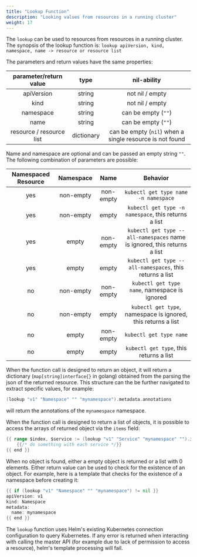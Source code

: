 ```yaml
---
title: "Lookup Function"
description: "Looking values from resources in a running cluster"
weight: 17
---
```


The `lookup` can be used to resources from resources in a running cluster.
The synopsis of the lookup function is:
`lookup apiVersion, kind, namespace, name -> resource or resource list `

The parameters and return values have the same properties:

| parameter/return value | type | nil-ability |
|:---:|:---:|:---:|
| apiVersion | string | not nil / empty |
| kind | string | not nil / empty |
| namespace | string | can be empty (`""`) |
| name | string | can be empty (`""`) |
| resource / resource list | dictionary | can be empty (`nil`) when a single resource is not found |

Name and namespace are optional and can be passed an empty string `""`. The following combination of parameters are possible:

| Namespaced Resource | Namespace | Name | Behavior |
|:---:|:---:|:---:|:---:|
| yes | non-empty | non-empty | `kubectl get type name -n namespace` |
| yes | non-empty | empty | `kubectl get type -n namespace`, this returns a list |
| yes | empty | non-empty | `kubectl get type --all-namespaces` name is ignored, this returns a list |
| yes | empty | empty | `kubectl get type --all-namespaces`, this returns a list |
| no | non-empty | non-empty | `kubectl get type name`, namespace is ignored |
| no | non-empty | empty | `kubectl get type`, namespace is ignored, this returns a list |
| no | empty | non-empty | `kubectl get type name` |
| no | empty | empty | `kubectl get type`, this returns a list |

When the function call is designed to return an object, it will return a dictionary (`map[string]interface{}` in golang) obtained from the parsing the json of the returned resource. This structure can the be further navigated to extract specific values, for example:

```go
(lookup "v1" "Namespace" "" "mynamespace").metadata.annotations
```

will return the annotations of the `mynamespace` namespace.

When the function call is designed to return a list of objects, it is possible to access the arrays of returned object via the `items` field:

```go
{{ range $index, $service := (lookup "v1" "Service" "mynamespace" "").items }}
    {{/* do something with each service */}}
{{ end }}
```

When no object is found, either a empty object is returned or a list with 0 elements. Either return value can be used to check for the existence of an object. For example, here is a template that checks for the existence of a namespace before creating it:

```go
{{ if (lookup "v1" "Namespace" "" "mynamespace") != nil }}
apiVersion: v1
kind: Namespace
metadata:
  name: mynamespace
{{ end }}
```

The `lookup` function uses Helm's existing Kubernetes connection configuration to query Kubernetes. If any error is returned when interacting with calling the master API (for example due to lack of permission to access a resource), helm's template processing will fail.
